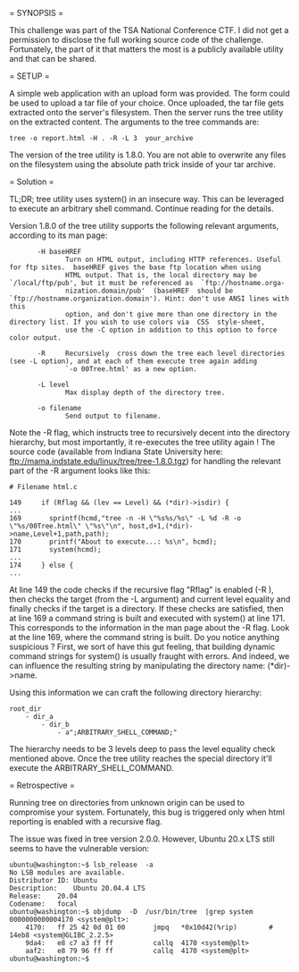 = SYNOPSIS =

This challenge was part of the TSA National Conference CTF. I did not get a permission to disclose the full working source code of the challenge. Fortunately, the part of it that matters the most is a publicly available utility and that can be shared.

= SETUP =

A simple web application with an upload form was provided. The form could be used to upload a tar file of your choice. Once uploaded, the tar file gets extracted onto the server's filesystem. Then the server runs the tree utility on the extracted content. The arguments to the tree commands are: 

```
tree -o report.html -H . -R -L 3  your_archive
```


The version of the tree utility is 1.8.0. You are not able to overwrite any files on the filesystem using the absolute path trick inside of your tar archive. 

= Solution =

TL;DR; tree utility uses system() in an insecure way. This can be leveraged to execute an arbitrary shell command. Continue reading for the details.

Version 1.8.0 of the tree utility supports the following relevant arguments, according to its man page:

```
       -H baseHREF
              Turn on HTML output, including HTTP references. Useful for ftp sites.  baseHREF gives the base ftp location when using
              HTML output. That is, the local directory may be `/local/ftp/pub', but it must be referenced as  `ftp://hostname.orga‐
              nization.domain/pub'  (baseHREF  should be `ftp://hostname.organization.domain'). Hint: don't use ANSI lines with this
              option, and don't give more than one directory in the directory list. If you wish to use colors via  CSS  style-sheet,
              use the -C option in addition to this option to force color output.
```

```
       -R     Recursively  cross down the tree each level directories (see -L option), and at each of them execute tree again adding
              `-o 00Tree.html' as a new option.
```

```
       -L level
              Max display depth of the directory tree.
```

```
       -o filename
              Send output to filename.
```              

Note the -R flag, which instructs tree to recursively decent into the directory hierarchy, but most importantly, it re-executes the tree utility again ! The source code (available from Indiana State University here: ftp://mama.indstate.edu/linux/tree/tree-1.8.0.tgz) for handling the relevant part of the -R argument looks like this:

```
# Filename html.c

149     if (Rflag && (lev == Level) && (*dir)->isdir) {
...
169       sprintf(hcmd,"tree -n -H \"%s%s/%s\" -L %d -R -o \"%s/00Tree.html\" \"%s\"\n", host,d+1,(*dir)->name,Level+1,path,path);
170       printf("About to execute...: %s\n", hcmd);
171       system(hcmd);
...
174     } else {
...
```

At line 149 the code checks if the recursive flag "Rflag" is enabled (-R ), then checks the target (from the -L argument) and current level equality and finally checks if the target is a directory. If these checks are satisfied, then at line 169 a command string is built and executed with system() at line 171. This corresponds to the information in the man page about the -R flag. Look at the line 169, where the command string is built. Do you notice anything suspicious ? First, we sort of have this gut feeling, that building dynamic command strings for system() is usually fraught with errors. And indeed, we can influence the resulting string by manipulating the directory name: (*dir)->name. 

Using this information we can craft the following directory hierarchy:

```
root_dir
    - dir_a
        - dir_b
            - a";ARBITRARY_SHELL_COMMAND;"
```

The hierarchy needs to be 3 levels deep to pass the level equality check mentioned above. Once the tree utility reaches the special directory it'll execute the ARBITRARY_SHELL_COMMAND.

= Retrospective =

Running tree on directories from unknown origin can be used to compromise your system. Fortunately, this bug is triggered only when html reporting is enabled with a recursive flag.

The issue was fixed in tree version 2.0.0. However, Ubuntu 20.x LTS still seems to have the vulnerable version:

```
ubuntu@washington:~$ lsb_release  -a
No LSB modules are available.
Distributor ID:	Ubuntu
Description:	Ubuntu 20.04.4 LTS
Release:	20.04
Codename:	focal
ubuntu@washington:~$ objdump  -D  /usr/bin/tree  |grep system
0000000000004170 <system@plt>:
    4170:	ff 25 42 0d 01 00    	jmpq   *0x10d42(%rip)        # 14eb8 <system@GLIBC_2.2.5>
    9da4:	e8 c7 a3 ff ff       	callq  4170 <system@plt>
    aaf2:	e8 79 96 ff ff       	callq  4170 <system@plt>
ubuntu@washington:~$
```
